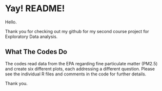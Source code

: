 # Yay! README!

Hello.

Thank you for checking out my github for my second course project for Exploratory Data analysis.

## What The Codes Do

The codes read data from the EPA regarding fine particulate matter (PM2.5) and create six different plots, each addressing a different question. Please see the individual R files and comments in the code for further details.

Thank you.
